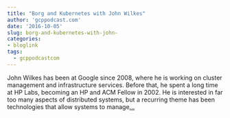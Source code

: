 ```yaml
---
title: "Borg and Kubernetes with John Wilkes"
author: 'gcppodcast.com'
date: '2016-10-05'
slug: borg-and-kubernetes-with-john-
categories:
- bloglink
tags:
  - gcppodcastcom
---
```


John Wilkes has been at Google since 2008, where he is working on cluster management and infrastructure services. Before that, he spent a long time at HP Labs, becoming an HP and ACM Fellow in 2002. He is interested in far too many aspects of distributed systems, but a recurring theme has been technologies that allow systems to manage[... <i class="fas fa-external-link-alt"></i>](https://www.gcppodcast.com/post/episode-46-borg-and-k8s-with-john-wilkes/)

